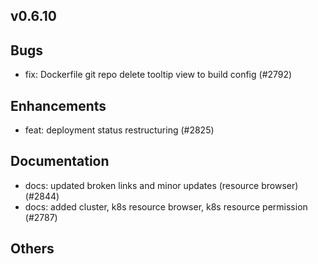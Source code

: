 ## v0.6.10

## Bugs
- fix: Dockerfile git repo delete tooltip view to build config (#2792)
## Enhancements
- feat: deployment status restructuring (#2825)
## Documentation
- docs: updated broken links and minor updates (resource browser) (#2844)
- docs: added cluster, k8s resource browser, k8s resource permission (#2787)
## Others




